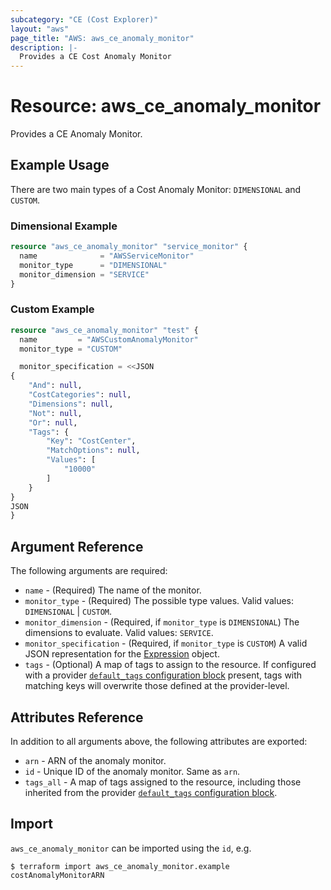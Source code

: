 ```yaml
---
subcategory: "CE (Cost Explorer)"
layout: "aws"
page_title: "AWS: aws_ce_anomaly_monitor"
description: |-
  Provides a CE Cost Anomaly Monitor
---
```


# Resource: aws_ce_anomaly_monitor

Provides a CE Anomaly Monitor.

## Example Usage

There are two main types of a Cost Anomaly Monitor: `DIMENSIONAL` and `CUSTOM`.

### Dimensional Example

```terraform
resource "aws_ce_anomaly_monitor" "service_monitor" {
  name              = "AWSServiceMonitor"
  monitor_type      = "DIMENSIONAL"
  monitor_dimension = "SERVICE"
}
```

### Custom Example

```terraform
resource "aws_ce_anomaly_monitor" "test" {
  name         = "AWSCustomAnomalyMonitor"
  monitor_type = "CUSTOM"

  monitor_specification = <<JSON
{
	"And": null,
	"CostCategories": null,
	"Dimensions": null,
	"Not": null,
	"Or": null,
	"Tags": {
		"Key": "CostCenter",
		"MatchOptions": null,
		"Values": [
			"10000"
		]
	}
}
JSON
}
```

## Argument Reference

The following arguments are required:

* `name` - (Required) The name of the monitor.
* `monitor_type` - (Required) The possible type values. Valid values: `DIMENSIONAL` | `CUSTOM`.
* `monitor_dimension` - (Required, if `monitor_type` is `DIMENSIONAL`) The dimensions to evaluate. Valid values: `SERVICE`.
* `monitor_specification` - (Required, if `monitor_type` is `CUSTOM`) A valid JSON representation for the [Expression](https://docs.aws.amazon.com/aws-cost-management/latest/APIReference/API_Expression.html) object.
* `tags` - (Optional) A map of tags to assign to the resource. If configured with a provider [`default_tags` configuration block](https://registry.terraform.io/providers/hashicorp/aws/latest/docs#default_tags-configuration-block) present, tags with matching keys will overwrite those defined at the provider-level.

## Attributes Reference

In addition to all arguments above, the following attributes are exported:

* `arn` - ARN of the anomaly monitor.
* `id` - Unique ID of the anomaly monitor. Same as `arn`.
* `tags_all` - A map of tags assigned to the resource, including those inherited from the provider [`default_tags` configuration block](https://registry.terraform.io/providers/hashicorp/aws/latest/docs#default_tags-configuration-block).

## Import

`aws_ce_anomaly_monitor` can be imported using the `id`, e.g.

```
$ terraform import aws_ce_anomaly_monitor.example costAnomalyMonitorARN
```
